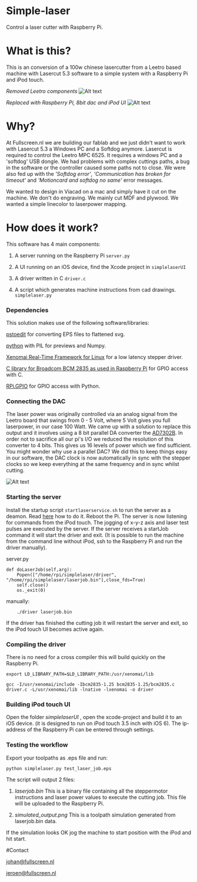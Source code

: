 Simple-laser
============

Control a laser cutter with Raspberry Pi.

What is this?
=============
This is an conversion of a 100w chinese lasercutter from a Leetro based machine with Lasercut 5.3 software to a simple system with a Raspberry Pi and iPod touch.

*Removed Leetro components*
![Alt text](https://raw.github.com/fullscreennl/simple-laser/master/images/leetro.jpg "removed leetro parts.")

*Replaced with Raspberry Pi, 8bit dac and iPod UI*
![Alt text](https://raw.github.com/fullscreennl/simple-laser/master/images/ipod_controls.jpg "iPod controls and rasberryPi with dac.")

Why?
====
At Fullscreen.nl we are building our fablab and we just didn't want to work with Lasercut 5.3 a Windows PC and a Softdog anymore. Lasercut is required to control the Leetro MPC 6525. It requires a windows PC and a 'softdog' USB dongle. We had problems with complex cuttings paths, a bug in the software or the controller caused some paths not to close. We were also fed up with the *'Softdog error'*, *'Communication has broken for timeout'* and *'Motioncard and softdog no same'* error messages.

We wanted to design in Viacad on a mac and simply have it cut on the machine. We don't do engraving. We mainly cut MDF and plywood. We wanted a simple linecolor to laserpower mapping.

How does it work?
=================

This software has 4 main components:

1) A server running on the Raspberry Pi `server.py`

2) A UI running on an iOS device, find the Xcode project in `simplelaserUI`

3) A driver written in C `driver.c`

4) A script which generates machine instructions from cad drawings. `simplelaser.py`

### Dependencies
This solution makes use of the following software/libraries:

[pstoedit](http://www.pstoedit.net) for converting EPS files to flattened svg.

[python](http://www.python.org) with PIL for previews and Numpy.

[Xenomai Real-Time Framework for Linux](http://www.xenomai.org) for a low latency stepper driver.

[C library for Broadcom BCM 2835 as used in Raspberry Pi](http://www.airspayce.com/mikem/bcm2835/) for GPIO access with C.

[RPi.GPIO](https://pypi.python.org/pypi/RPi.GPIO) for GPIO access with Python.

### Connecting the DAC

The laser power was originally controlled via an analog signal from the Leetro board that swings from 0 - 5 Volt, where 5 Volt gives you full laserpower, in our case 100 Watt. We came up with a solution to replace this output and it involves using a 8 bit parallel DA converter the [AD7302B](http://www.analog.com/static/imported-files/data_sheets/AD7302.pdf). In order not to sacrifice all our pi's I/O we reduced the resolution of this converter to 4 bits. This gives us 16 levels of power which we find sufficient. You might wonder why use a parallel DAC? We did this to keep things easy in our software, the DAC clock is now automatically in sync with the stepper clocks so we keep everything at the same frequency and in sync whilst cutting.
       
![Alt text](https://raw.github.com/fullscreennl/simple-laser/master/images/dac_scheme_view.png "Wiring scheme of DAC for anolog laser power contorls.")

### Starting the server

Install the startup script `startlaserservice.sh` to run the server as a deamon.
Read [here](http://blog.scphillips.com/2013/07/getting-a-python-script-to-run-in-the-background-as-a-service-on-boot/) how to do it. Reboot the Pi.
The server is now listening for commands from the iPod touch. The jogging of x-y-z axis and laser test pulses are executed by the server. If the server receives a startJob command it will start the driver and exit. (It is possible to run the machine from the command line without iPod, ssh to the Raspberry Pi and run the driver manually).

server.py

	def doLaserJob(self,arg):
        Popen(["/home/rpi/simplelaser/driver", "/home/rpi/simplelaser/laserjob.bin"],close_fds=True)
        self.close()
        os._exit(0)
        
manually:
        
        ./driver laserjob.bin
        
        
        
If the driver has finished the cutting job it will restart the server and exit, so the iPod touch UI becomes active again.

### Compiling the driver

There is no need for a cross compiler this will build quickly on the Raspberry Pi.

	export LD_LIBRARY_PATH=$LD_LIBRARY_PATH:/usr/xenomai/lib
	
	gcc -I/usr/xenomai/include -Ibcm2835-1.25 bcm2835-1.25/bcm2835.c driver.c -L/usr/xenomai/lib -lnative -lxenomai -o driver
	
### Building iPod touch UI

Open the folder *simplelaserUI* , open the xcode-project and build it to an iOS device. (it is designed to run on iPod touch 3.5 inch with iOS 6). The ip-address of the Raspberry Pi can be entered through settings.

### Testing the workflow

Export your toolpaths as .eps file and run:

	python simplelaser.py test_laser_job.eps
	
The script will output 2 files: 

1) *laserjob.bin* This is a binary file containing all the steppermotor instructions and laser power values to execute the cutting job. This file will be uploaded to the Raspberry Pi.

2) *simulated_output.png* This is a toolpath simulation generated from laserjob.bin data.

If the simulation looks OK jog the machine to start position with the iPod and hit start.

#Contact

[johan@fullscreen.nl](johan@fullscreen.nl)

[jeroen@fullscreen.nl](jeroen@fullscreen.nl)




	
	

	









